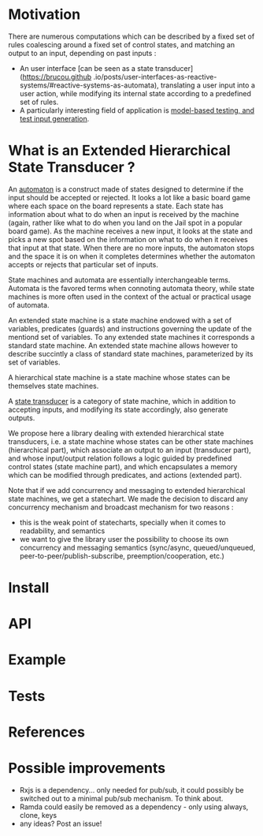 # Motivation
There are numerous computations which can be described by a fixed set of 
 rules coalescing around a fixed set of control states, and matching an output to an input, 
 depending on past inputs : 

- An user interface [can be seen as a state transducer](https://brucou.github
.io/posts/user-interfaces-as-reactive-systems/#reactive-systems-as-automata), translating a user input into a user action,
 while modifying its internal state according to a predefined set of rules. 
- A particularly interesting field of application is [model-based testing, and test input 
generation](https://pdfs.semanticscholar.org/f8e6/b3019c0d5422f35d2d98c242f149184992a3.pdf).

# What is an Extended Hierarchical State Transducer ? 
An [automaton](https://en.wikipedia.org/wiki/Automata_theory) is a construct made of states designed to determine if the input should be accepted 
or rejected. It looks a lot like a basic board game where each space on the board represents a state. Each state has information about what to do when an input is received by the machine (again, rather like what to do when you land on the Jail spot in a popular board game). As the machine receives a new input, it looks at the state and picks a new spot based on the information on what to do when it receives that input at that state. When there are no more inputs, the automaton stops and the space it is on when it completes determines whether the automaton accepts or rejects that particular set of inputs.

State machines and automata are essentially interchangeable terms. Automata is the favored terms 
when connoting automata theory, while state machines is more often used in the context of the 
actual or practical usage of automata.

An extended state machine is a state machine endowed with a set of variables, predicates (guards)
and instructions governing the update of the mentiond set of variables. To any extended state 
machines it corresponds a standard state machine. An extended state machine allows however to 
describe succintly a class of standard state machines, parameterized by its set of variables.

A hierarchical state machine is a state machine whose states can be themselves state machines.

A [state transducer](https://en.wikipedia.org/wiki/Finite-state_transducer) is a category of 
state machine, which in addition to accepting inputs, and modifying its state accordingly, also 
generate outputs.

We propose here a library dealing with extended hierarchical state transducers, i.e. a state machine
whose states can be other state machines (hierarchical part), which associate an output to an 
input (transducer part), and whose input/output relation follows a logic guided by 
predefined control states (state machine part), and which encapsulates a memory which can be 
modified through predicates, and actions (extended part).

Note that if we add concurrency and messaging to extended hierarchical state machines, we get a 
statechart. We made the decision to discard any concurrency mechanism and broadcast mechanism for
 two reasons :
 
 - this is the weak point of statecharts, specially when it comes to readability, and semantics 
 - we want to give the library user the possibility to choose its own concurrency and 
 messaging semantics (sync/async, queued/unqueued, peer-to-peer/publish-subscribe, 
 preemption/cooperation, etc.)

# Install

# API

# Example

# Tests

# References

# Possible improvements
- Rxjs is a dependency... only needed for pub/sub, it could possibly be switched out to a minimal
 pub/sub mechanism. To think about.
- Ramda could easily be removed as a dependency - only using always, clone, keys 
- any ideas? Post an issue!
